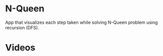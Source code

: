 # N-Queen
 
App that visualizes each step taken while solving N-Queen problem using recursion (DFS).


# Videos
